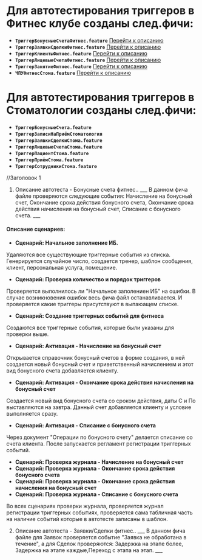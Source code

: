 # Для автотестирования триггеров в Фитнес клубе созданы след.фичи:
- **`ТриггерБонусныеСчетаФитнес.feature`** [Перейти к описанию](#title1)
- **`ТриггерЗаявкиСделкиФитнес.feature`**  [Перейти к описанию](#title2)
- **`ТриггерКлиентыФитнес.feature`**       [Перейти к описанию](#title3)
- **`ТриггерЛицевыеСчетаФитнес.feature`**  [Перейти к описанию](#title4)
- **`ТриггерЗанятиеФитнес.feature`**       [Перейти к описанию](#title5)
- **`ЧПУФитнесСтома.feature`**             [Перейти к описанию](#title6)

# Для автотестирования триггеров в Стоматологии созданы след.фичи:
- **`ТриггерБонусныеСчета.feature`**
- **`ТриггерЗаписиНаПриёмСтоматология`**
- **`ТриггерЗаявкиСделкиСтома.feature`**
- **`ТриггерЛицевыеСчетаСтома.feature`**
- **`ТриггерПациентСтома.feature`**
- **`ТриггерПриёмСтома.feature`**
- **`ТриггерСотрудникиСтома.feature`**

//<a id="title1">Заголовок 1</a>


1. <a id="title1">Описание автотеста - Бонусные счета фитнес.</a>.
___ В данном фича файле проверяются следующие события: Начисление на бонусный счет, Окончание срока действия бонусного счета, Окончание срока действия начисления на бонусный счет, Списание с бонусного счета. ___
#### Описание сценариев:
-   **Сценарий: Начальное заполнение ИБ.**

Удаляются все существующие триггерные события из списка. Генерируется случайное число, создается тренер, шаблон сообщения, клиент, персональная услуга, помещение.

-   **Сценарий: Проверка количество и порядок триггеров**

Проверяется выполнилось ли "Начальное заполениен ИБ" на ошибки. В случае возникновения ошибок весь фича файл останавливается. И проверяется какие триггеры присутствуют в выпаюащем списке.

-   **Сценарий: Создание триггерных событий для фитнеса**

Создаются все триггерные события, которые были указаны для проверки выше.

-   **Сценарий: Активация - Начисление на бонусный счет**

Открывается справочник бонусный счетов в форме создания, в ней создается новый бонусный счет и приветственный начислением и этот вид бонусного счета добавляется клиенту.

-   **Сценарий: Активация - Окончание срока действия начисления на бонусный счет**

Создается новый вид бонусного счета со сроком действия, даты С и По выставляются на завтра. Данный счет добавляется клиенту и условие выполняется сразу.

-   **Сценарий: Активация - Списание с бонусного счета**

Через документ "Операции по бонусного счету" делается списание со счета клиента. После запускается регламент регистрации триггерных событий.

-   **Сценарий:  Проверка журнала - Начисление на бонусный счет**
-   **Сценарий:  Проверка журнала - Окончание срока действия бонусного счета**
-   **Сценарий:  Проверка журнала - Окончание срока действия начисления на бонусный счет**
-   **Сценарий:  Проверка журнала - Списание с бонусного счета**

Во всех сценариях проверки журнала, проверяется журнал регистрации триггерных событиях, проверяется сама табличная часть на наличие событий которые в автотесте записаны в шаблон.

2. <a id="title2">Описание автотеста - Заявки/Cделки фитнес.</a>.
___ В данном фича файле для Заявок проверяется событие "Заявка не обработана в течение", а для Сделок проверяются: Задержка на этапе более, Задержка на этапе каждые,Переход с этапа на этап. ___